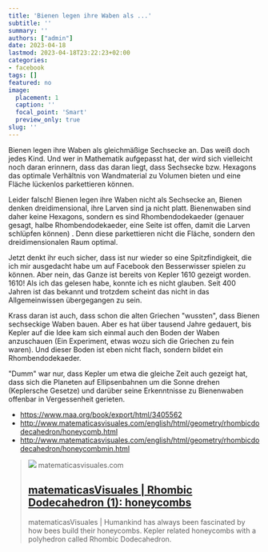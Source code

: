 ```yaml
---
title: 'Bienen legen ihre Waben als ...'
subtitle: ''
summary: ''
authors: ["admin"]
date: 2023-04-18
lastmod: 2023-04-18T23:22:23+02:00
categories:
- facebook
tags: []
featured: no
image:
  placement: 1
  caption: ''
  focal_point: 'Smart'
  preview_only: true
slug: ''
---
```

Bienen legen ihre Waben als gleichmäßige Sechsecke an. Das weiß doch jedes Kind. Und wer in Mathematik aufgepasst hat, der wird sich vielleicht noch daran erinnern, dass das daran liegt, dass Sechsecke bzw. Hexagons das optimale Verhältnis von Wandmaterial zu Volumen bieten und eine Fläche lückenlos parkettieren können.

Leider falsch! Bienen legen ihre Waben nicht als Sechsecke an, Bienen denken dreidimensional, ihre Larven sind ja nicht platt. Bienenwaben sind daher keine Hexagons, sondern es sind Rhombendodekaeder (genauer gesagt, halbe Rhombendodekaeder, eine Seite ist offen, damit die Larven schlüpfen können) . Denn diese parkettieren nicht die Fläche, sondern den dreidimensionalen Raum optimal. 

Jetzt denkt ihr euch sicher, dass ist nur wieder so eine Spitzfindigkeit, die ich mir ausgedacht habe um auf Facebook den Besserwisser spielen zu können. Aber nein, das Ganze ist bereits von Kepler 1610 gezeigt worden. 1610! Als ich das gelesen habe, konnte ich es nicht glauben. Seit 400 Jahren ist das bekannt und trotzdem scheint das nicht in das Allgemeinwissen übergegangen zu sein. 

Krass daran ist auch, dass schon die alten Griechen "wussten", dass Bienen sechseckige Waben bauen. Aber es hat über tausend Jahre gedauert, bis Kepler auf die Idee kam sich einmal auch den Boden der Waben anzuschauen (Ein Experiment, etwas wozu sich die Griechen zu fein waren). Und dieser Boden ist eben nicht flach, sondern bildet ein Rhombendodekaeder. 

"Dumm" war nur, dass Kepler um etwa die gleiche Zeit auch gezeigt hat, dass sich die Planeten auf Ellipsenbahnen um die Sonne drehen (Keplersche Gesetze) und darüber seine  Erkenntnisse zu Bienenwaben offenbar in Vergessenheit gerieten.      

- https://www.maa.org/book/export/html/3405562
- http://www.matematicasvisuales.com/english/html/geometry/rhombicdodecahedron/honeycomb.html
- http://www.matematicasvisuales.com/english/html/geometry/rhombicdodecahedron/honeycombmin.html
> [![](http://www.matematicasvisuales.com/images/appimg/geometry/honeycomb.jpg)](http://www.matematicasvisuales.com/english/html/geometry/rhombicdodecahedron/honeycomb.html)
> matematicasvisuales.com
> ## [matematicasVisuales | Rhombic Dodecahedron (1): honeycombs](http://www.matematicasvisuales.com/english/html/geometry/rhombicdodecahedron/honeycomb.html)
>
>matematicasVisuales | Humankind has always been fascinated by how bees build their honeycombs. Kepler related honeycombs with a polyhedron called Rhombic Dodecahedron.

